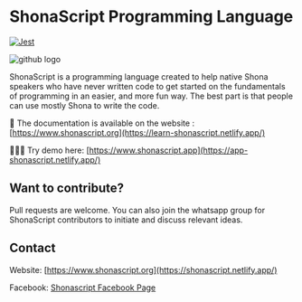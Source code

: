 

# ShonaScript Programming Language
[![Jest](https://github.com/panasheMuriro/shonascript/actions/workflows/node.js.yml/badge.svg)](https://github.com/panasheMuriro/shonascript/actions/workflows/node.js.yml)


![github logo](https://user-images.githubusercontent.com/87081585/148064596-4ddd02e2-3b14-4785-bcf3-d2e1b58be13a.png)

ShonaScript is a programming language created to help native Shona speakers who have never written code to get started on the fundamentals of programming in an easier, and more fun way. The best part is that people can use mostly Shona to write the code.

📓 The documentation is available on the website : [https://www.shonascript.org](https://learn-shonascript.netlify.app/)

👨🏾‍💻 Try demo here:  [https://www.shonascript.app](https://app-shonascript.netlify.app/)


## Want to contribute?
Pull requests are welcome. You can also join the whatsapp group for ShonaScript contributors to initiate and discuss relevant ideas. 

## Contact

Website: [https://www.shonascript.org](https://shonascript.netlify.app/)

Facebook: [Shonascript Facebook Page](https://m.facebook.com/p/ShonaScript-Programming-Language-100076384746037/)


